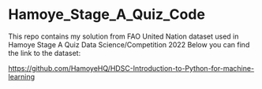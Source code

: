 # Hamoye_Stage_A_Quiz_Code
This repo contains my solution from FAO United Nation dataset used in Hamoye Stage A Quiz Data Science/Competition 2022 
Below you can find the link to the dataset:

https://github.com/HamoyeHQ/HDSC-Introduction-to-Python-for-machine-learning
